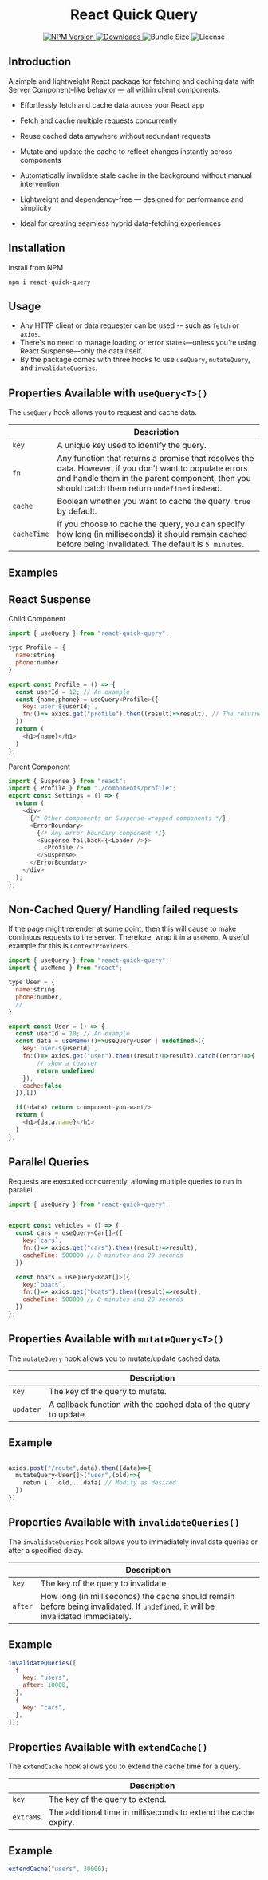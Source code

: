 <h1 align="center">React Quick Query</h1>
<p align="center">
  <a href="https://www.npmjs.com/package/react-quick-query">
    <img src="https://img.shields.io/npm/v/react-quick-query.svg" alt="NPM Version">
  </a>
  <a href="https://www.npmjs.com/package/react-quick-query">
    <img src="https://img.shields.io/npm/dt/react-quick-query.svg" alt="Downloads">
  </a>
  <img src="https://img.shields.io/bundlephobia/minzip/react-quick-query" alt="Bundle Size">
  <img src="https://img.shields.io/github/license/tjn20/react-quick-query" alt="License">
</p>

## Introduction

A simple and lightweight React package for fetching and caching data with Server Component–like behavior — all within client components.

- Effortlessly fetch and cache data across your React app

- Fetch and cache multiple requests concurrently

- Reuse cached data anywhere without redundant requests

- Mutate and update the cache to reflect changes instantly across components

- Automatically invalidate stale cache in the background without manual intervention

- Lightweight and dependency-free — designed for performance and simplicity

- Ideal for creating seamless hybrid data-fetching experiences

## Installation

Install from NPM

```
npm i react-quick-query
```

## Usage

- Any HTTP client or data requester can be used -- such as `fetch` or `axios`.
- There's no need to manage loading or error states—unless you’re using React Suspense—only the data itself.
- By the package comes with three hooks to use `useQuery`, `mutateQuery`, and `invalidateQueries`.

## Properties Available with `useQuery<T>()`

The `useQuery` hook allows you to request and cache data.

|             | Description                                                                                                                                                                                               |
| ----------- | --------------------------------------------------------------------------------------------------------------------------------------------------------------------------------------------------------- |
| `key`       | A unique key used to identify the query.                                                                                                                                                                  |
| `fn`        | Any function that returns a promise that resolves the data. However, if you don't want to populate errors and handle them in the parent component, then you should catch them return `undefined` instead. |
| `cache`     | Boolean whether you want to cache the query. `true` by default.                                                                                                                                           |
| `cacheTime` | If you choose to cache the query, you can specify how long (in milliseconds) it should remain cached before being invalidated. The default is `5 minutes`.                                                |

## Examples

## React Suspense

Child Component

```js
import { useQuery } from "react-quick-query";

type Profile = {
  name:string
  phone:number
}

export const Profile = () => {
  const userId = 12; // An example
  const {name,phone} = useQuery<Profile>({
    key:`user-${userId}`,
    fn:()=> axios.get("profile").then((result)=>result), // The returned results must always match the type defined by the generic.
  })
  return (
    <h1>{name}</h1>
  )
};
```

Parent Component

```js
import { Suspense } from "react";
import { Profile } from "./components/profile";
export const Settings = () => {
  return (
    <div>
      {/* Other components or Suspense-wrapped components */}
      <ErrorBoundary>
        {/* Any error boundary component */}
        <Suspense fallback={<Loader />}>
          <Profile />
        </Suspense>
      </ErrorBoundary>
    </div>
  );
};
```

## Non-Cached Query/ Handling failed requests

If the page might rerender at some point, then this will cause to make continous requests to the server. Therefore, wrap it in a `useMemo`. A useful example for this is `ContextProviders`.

```js
import { useQuery } from "react-quick-query";
import { useMemo } from "react";

type User = {
  name:string
  phone:number,
  //
}

export const User = () => {
  const userId = 10; // An example
  const data = useMemo(()=>useQuery<User | undefined>({
    key:`user-${userId}`,
    fn:()=> axios.get("user").then((result)=>result).catch((error)=>{
        // show a toaster
        return undefined
    }),
    cache:false
  }),[])

  if(!data) return <component-you-want/>
  return (
    <h1>{data.name}</h1>
  )
};
```

## Parallel Queries

Requests are executed concurrently, allowing multiple queries to run in parallel.

```js
import { useQuery } from "react-quick-query";


export const vehicles = () => {
  const cars = useQuery<Car[]>({
    key:`cars`,
    fn:()=> axios.get("cars").then((result)=>result),
    cacheTime: 500000 // 8 minutes and 20 seconds
  })

  const boats = useQuery<Boat[]>({
    key:`boats`,
    fn:()=> axios.get("boats").then((result)=>result),
    cacheTime: 500000 // 8 minutes and 20 seconds
  })
};
```

## Properties Available with `mutateQuery<T>()`

The `mutateQuery` hook allows you to mutate/update cached data.

|           | Description                                                      |
| --------- | ---------------------------------------------------------------- |
| `key`     | The key of the query to mutate.                                  |
| `updater` | A callback function with the cached data of the query to update. |

## Example

```js

axios.post("/route",data).then((data)=>{
  mutateQuery<User[]>("user",(old)=>{
    retun [...old,...data] // Modify as desired
  })
})

```

## Properties Available with `invalidateQueries()`

The `invalidateQueries` hook allows you to immediately invalidate queries or after a specified delay.

|         | Description                                                                                                                      |
| ------- | -------------------------------------------------------------------------------------------------------------------------------- |
| `key`   | The key of the query to invalidate.                                                                                              |
| `after` | How long (in milliseconds) the cache should remain before being invalidated. If `undefined`, it will be invalidated immediately. |

## Example

```js
invalidateQueries([
  {
    key: "users",
    after: 10000,
  },
  {
    key: "cars",
  },
]);
```

## Properties Available with `extendCache()`

The `extendCache` hook allows you to extend the cache time for a query.

|           | Description                                                     |
| --------- | --------------------------------------------------------------- |
| `key`     | The key of the query to extend.                                 |
| `extraMs` | The additional time in milliseconds to extend the cache expiry. |

## Example

```js
extendCache("users", 30000);
```
